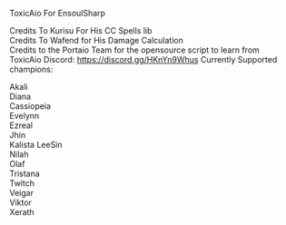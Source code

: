 ToxicAio For EnsoulSharp

Credits To Kurisu For His CC Spells lib  
Credits To Wafend for His Damage Calculation  
Credits to the Portaio Team for the opensource script to learn from  
ToxicAio Discord: https://discord.gg/HKnYn9Whus
Currently Supported champions:

Akali  
Diana  
Cassiopeia  
Evelynn  
Ezreal  
Jhin  
Kalista 
LeeSin   
Nilah  
Olaf  
Tristana  
Twitch  
Veigar  
Viktor  
Xerath  
